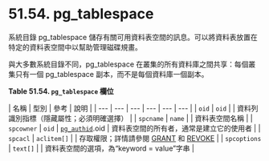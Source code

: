 # 51.54. pg\_tablespace

系統目錄 pg\_tablespace 儲存有關可用資料表空間的訊息。可以將資料表放置在特定的資料表空間中以幫助管理磁碟規畫。

與大多數系統目錄不同，pg\_tablespace 在叢集的所有資料庫之間共享：每個叢集只有一個 pg\_tablespace 副本，而不是每個資料庫一個副本。

**Table 51.54. `pg_tablespace` 欄位**

| 名稱 | 型別 | 參考 | 說明 |
| --- | --- | --- | --- | --- | --- |
| `oid` | `oid` |   | 資料列識別指標（隱藏屬性；必須明確選擇） |
| `spcname` | `name` |   | 資料表空間名稱 |
| `spcowner` | `oid` | [`pg_authid`](51.8.-pg_authid.md).oid | 資料表空間的所有者，通常是建立它的使用者 |
| `spcacl` | `aclitem[]` |   | 存取權限；詳情請參閱 [GRANT](../../reference/sql-commands/grant.md) 和 [REVOKE](../../reference/sql-commands/revoke.md) |
| `spcoptions` | `text[]` |   | 資料表空間的選項，為“keyword = value”字串 |

